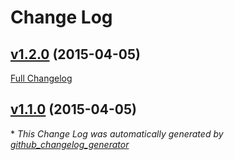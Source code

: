 # Change Log

## [v1.2.0](https://github.com/fgribreau/node-tolerant-url-parser/tree/v1.2.0) (2015-04-05)

[Full Changelog](https://github.com/fgribreau/node-tolerant-url-parser/compare/v1.1.0...v1.2.0)

## [v1.1.0](https://github.com/fgribreau/node-tolerant-url-parser/tree/v1.1.0) (2015-04-05)



\* *This Change Log was automatically generated by [github_changelog_generator](https://github.com/skywinder/Github-Changelog-Generator)*